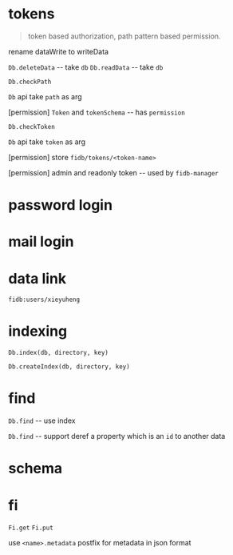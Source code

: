 # tokens

> token based authorization,
> path pattern based permission.

rename dataWrite to writeData

`Db.deleteData` -- take `db`
`Db.readData` -- take `db`

`Db.checkPath`

`Db` api take `path` as arg

[permission] `Token` and `tokenSchema` -- has `permission`

`Db.checkToken`

`Db` api take `token` as arg

[permission] store `fidb/tokens/<token-name>`

[permission] admin and readonly token -- used by `fidb-manager`

# password login

# mail login

# data link

```
fidb:users/xieyuheng
```

# indexing

`Db.index(db, directory, key)`

`Db.createIndex(db, directory, key)`

# find

`Db.find` -- use index

`Db.find` -- support deref a property which is an `id` to another data

# schema

# fi

`Fi.get`
`Fi.put`

use `<name>.metadata` postfix for metadata in json format
